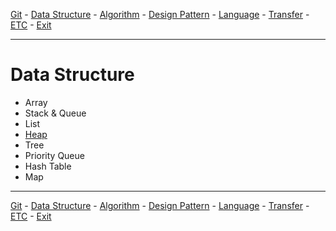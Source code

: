 [Git](../a__git/README.md) - [Data Structure](../b__data-structure/README.md) - [Algorithm](../c__algorithm/README.md) - [Design Pattern](../d__design-pattern/README.md) - [Language](../e__language/README.md) - [Transfer](../x__transfer/README.md) - [ETC](../z__etc/README.md)  - [Exit](../README.md)

---

# Data Structure
* Array
* Stack & Queue
* List
* [Heap](./d__heap/README.md)
* Tree
* Priority Queue
* Hash Table
* Map

---

[Git](../a__git/README.md) - [Data Structure](../b__data-structure/README.md) - [Algorithm](../c__algorithm/README.md) - [Design Pattern](../d__design-pattern/README.md) - [Language](../e__language/README.md) - [Transfer](../x__transfer/README.md) - [ETC](../z__etc/README.md)  - [Exit](../README.md)
